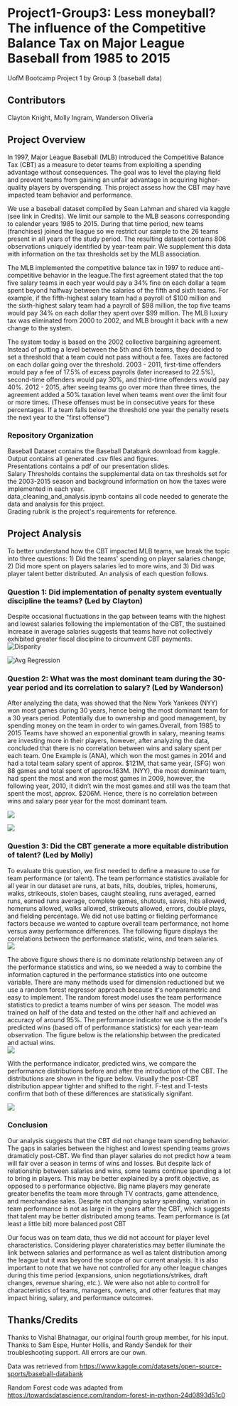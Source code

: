 # Project1-Group3: Less moneyball? The influence of the Competitive Balance Tax on Major League   Baseball from 1985 to 2015

UofM Bootcamp Project 1 by Group 3 (baseball data)

## Contributors
Clayton Knight,
Molly Ingram,
Wanderson Oliveria


## Project Overview

In 1997, Major League Baseball (MLB) introduced the Competitive Balance Tax (CBT) as a measure to deter teams from exploiting a spending advantage without consequences. The goal was to level the playing field and prevent teams from gaining an unfair advantage in acquiring higher-quality players by overspending. This project assess how the CBT may have impacted team behavior and performance.  

We use a baseball dataset compiled by Sean Lahman and shared via kaggle (see link in Credits). We limit our sample to the MLB seasons corresponding to calender years 1985 to 2015. During that time period, new teams (franchises) joined the league so we restrict our sample to the 26 teams present in all years of the study period. The resulting dataset contains 806 observations uniquely identified by year-team pair.  We supplement this data with information on the tax thresholds set by the MLB association.

The MLB implemented the competitive balance tax in 1997 to reduce anti-competitive behavior in the league.The first agreement stated that the top five salary teams in each year would pay a 34% fine on each dollar a team spent beyond halfway between the salaries of the fifth and sixth teams.
For example, if the fifth-highest salary team had a payroll of $100 million and the sixth-highest salary team had a payroll of $98 million, the top five teams would pay 34% on each dollar they spent over $99 million.
The MLB luxury tax was eliminated from 2000 to 2002, and MLB brought it back with a new change to the system.

The system today is based on the 2002 collective bargaining agreement. Instead of putting a level between the 5th and 6th teams, they decided to set a threshold that a team could not pass without a fee. Taxes are factored on each dollar going over the threshold.
2003 - 2011, first-time offenders would pay a fee of 17.5% of excess payrolls (later increased to 22.5%), second-time offenders would pay 30%, and third-time offenders would pay 40%.
2012 - 2015, after seeing teams go over more than three times, the agreement added a 50% taxation level when teams went over the limit four or more times. (These offenses must be in consecutive years for these percentages. If a team falls below the threshold one year the penalty resets the next year to the "first offense")  

### Repository Organization
Baseball Dataset contains the Baseball Databank download from kaggle.  
Output contains all generated .csv files and figures.  
Presentations contains a pdf of our presentation slides.  
Salary Thresholds contains the supplemental data on tax thresholds set for the 2003-2015 season and background information on how the taxes were implemented in each year.  
data_cleaning_and_analysis.ipynb contains all code needed to generate the data and analysis for this project.  
Grading rubrik is the project's requirements for reference.


## Project Analysis
To better understand how the CBT impacted MLB teams, we break the topic into three questions: 1) Did the teams' spending on player salaries change, 2) Did more spent on players salaries led to more wins, and 3) Did was player talent better distributed.  An analysis of each question follows.


### Question 1: Did implementation of penalty system eventually discipline the teams? (Led by Clayton)

Despite occasional fluctuations in the gap between teams with the highest and lowest salaries following the implementation of the CBT, the sustained increase in average salaries suggests that teams have not collectively exhibited greater fiscal discipline to circumvent CBT payments.  
<img src="Output\Disparity Fig.png"
 alt="Disparity"
style="display: inline-block; margin: 0 auto; max-width: 300px">

<img src="Output\Avg Regression Fig.png"
 alt="Avg Regression"
style="display: inline-block; margin: 0 auto; max-width: 300px">

### Question 2: What was the most dominant team during the 30-year period and its correlation to salary? (Led by Wanderson)
After analyzing the data, was showed that the New York Yankees (NYY) won most games during 30 years, hence being the most dominant team for a 30 years period. Potentially due to ownership and good management, by spending money on the team in order to win games.Overall, from 1985 to 2015 Teams have showed an exponential growth in salary, meaning teams are investing more in their players, however, after analyzing the data, concluded that there is no correlation between wins and salary spent per each team. One Example is (ANA), which won the most games in 2014 and had a total team salary spent of approx. $121M, that same year, (SFG) won 88 games and total spent of approx.163M.
(NYY), the most dominant team, had spent the most and won the most games in 2009, however, the following year, 2010, it didn’t win the most games and still was the team that spent the most, approx. $206M. Hence, there is no correlation between wins and salary pear year for the most dominant team.

<img src="Output\team_avg_wins.png"
style="display: inline-block; margin: 0 auto; max-width: 300px">

<img src="Output\wins vs salary.png"
style="display: inline-block; margin: 0 auto; max-width: 300px">



### Question 3: Did the CBT generate a more equitable distribution of talent? (Led by Molly)
To evaluate this question, we first needed to define a measure to use for team performance (or talent). The team performance statistics available for all year in our dataset are runs, at bats, hits, doubles, triples, homeruns, walks, strikeouts, stolen bases, caught stealing, runs averaged, earned runs, earned runs average, complete games, shutouts, saves, hits allowed, homeruns allowed, walks allowed, strikeouts allowed, errors, double plays, and fielding percentage.  We did not use batting or fielding performance factors because we wanted to capture overall team performance, not home versus away performance differences.  The following figure displays the correlations between the performance statistic, wins, and team salaries.  
<img src="Output\performance correlations.png"
style="display: inline-block; margin: 0 auto; max-width: 300px">

The above figure shows there is no dominate relationship between any of the performance statistics and wins, so we needed a way to combine the information captured in the performance statistics into one outcome variable. There are many methods used for dimension reductioned but we use a random forest regressor approach because it's nonparametric and easy to implement. The random forest model uses the team performance statistics to predict a teams number of wins per season. The model was trained on half of the data and tested on the other half and achieved an accuracy of around 95%. The performance indicator we use is the model's predicted wins (based off of performance statistics) for each year-team observation. The figure below is the relationship between the predicated and actual wins.  
<img src="Output\perdicted vs actual.png"
style="display: inline-block; margin: 0 auto; max-width: 300px">  

With the performance indicator, predicted wins, we compare the performance distributions before and after the introduction of the CBT. The distributions are shown in the figure below. Visually the post-CBT distribution appear tighter and shifted to the right. F-test and T-tests confirm that both of these differences are statistically signifant.  

<img src="Output\perf distributions.png"
style="display: inline-block; margin: 0 auto; max-width: 300px">  


### Conclusion
Our analysis suggests that the CBT did not change team spending behavior. The gaps in salaries between the highest and lowest spending teams grows dramaticly post-CBT. We find than player salaries do not predict how a team will fair over a season in terms of wins and losses.  But despite lack of relationship between salaries and wins, some teams continue spending a lot to bring in players. This may be better explained by a profit objective, as opposed to a performance objective. Big name players may generate greater benefits the team more through TV contracts, game attendence, and merchandise sales. Despite not changing salary spending, variation in team performance is not as large in the years after the CBT, which suggests that talent may be better distributed among teams.
Team performance is (at least a little bit) more balanced post CBT  

Our focus was on team data, thus we did not account for player level characteristics. Considering player charateristics may better illuminate the link between salaries and performance as well as talent distribution among the league but it was beyond the scope of our current analysis. It is also important to note that we have not controlled for any other league changes during this time period (expansions, union negotiations/strikes, draft changes, revenue sharing, etc.). We were also not able to controll for characteristics of teams, managers, owners, and other features that may impact hiring, salary, and performance outcomes.  


## Thanks/Credits
Thanks to Vishal Bhatnagar, our original fourth group member, for his input. Thanks to Sam Espe, Hunter Hollis, and Randy Sendek for their troubleshooting support.  All errors are our own.

Data was retrieved from <https://www.kaggle.com/datasets/open-source-sports/baseball-databank>

Random Forest code was adapted from <https://towardsdatascience.com/random-forest-in-python-24d0893d51c0>